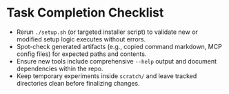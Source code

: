 # Task Completion Checklist
- Rerun `./setup.sh` (or targeted installer script) to validate new or modified setup logic executes without errors.
- Spot-check generated artifacts (e.g., copied command markdown, MCP config files) for expected paths and contents.
- Ensure new tools include comprehensive `--help` output and document dependencies within the repo.
- Keep temporary experiments inside `scratch/` and leave tracked directories clean before finalizing changes.